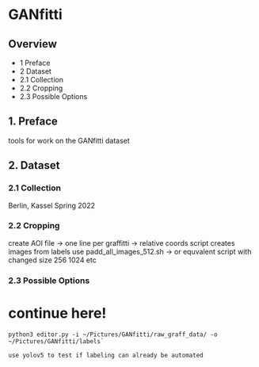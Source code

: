 # GANfitti

## Overview

- 1 Preface
- 2 Dataset
- 2.1 Collection
- 2.2 Cropping
- 2.3 Possible Options

## 1. Preface
tools for work on the GANfitti dataset

## 2. Dataset

### 2.1 Collection
Berlin, Kassel Spring 2022


### 2.2 Cropping
create AOI file -> one line per graffitti -> relative coords
script creates images from labels
use padd_all_images_512.sh -> or equvalent script with changed size 256 1024 etc

### 2.3 Possible Options

# continue here!

    python3 editor.py -i ~/Pictures/GANfitti/raw_graff_data/ -o ~/Pictures/GANfitti/labels`

    use yolov5 to test if labeling can already be automated
